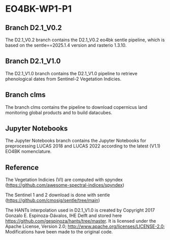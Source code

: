 # EO4BK-WP1-P1

## Branch D2.1_V0.2

The D2.1_V0.2 branch contains the D2.1_V0.2 eo4bk sentle pipeline, which is based on the sentle==2025.1.4 version and rasterio 1.3.10.

## Branch D2.1_V1.0

The D2.1_V1.0 branch contains the D2.1_V1.0 pipeline to retrieve phenological dates from Sentinel-2 Vegetation Indicies. 

## Branch clms

The branch clms contains the pipeline to download copernicus land monitoring global products and to build datacubes.

## Jupyter Notebooks

The Jupyter Notebooks branch contains the Jupyter Notebooks for preprocessing LUCAS 2018 and LUCAS 2022 according to the latest (V1.1) EO4BK nomenclature.

## Reference

The Vegetation Indicies (VI) are computed with spyndex (https://github.com/awesome-spectral-indices/spyndex)

The Sentinel 1 and 2 download is done with sentle (https://github.com/cmosig/sentle/tree/main)

The HANTs interpolation used in D2.1_V1.0 is created by  Copyright 2017 Gonzalo E. Espinoza-Dávalos, IHE Delft and stored here https://github.com/gespinoza/hants/tree/master. It is licensed under the Apache License, Version 2.0; http://www.apache.org/licenses/LICENSE-2.0; Modifications have been made to the original code.
